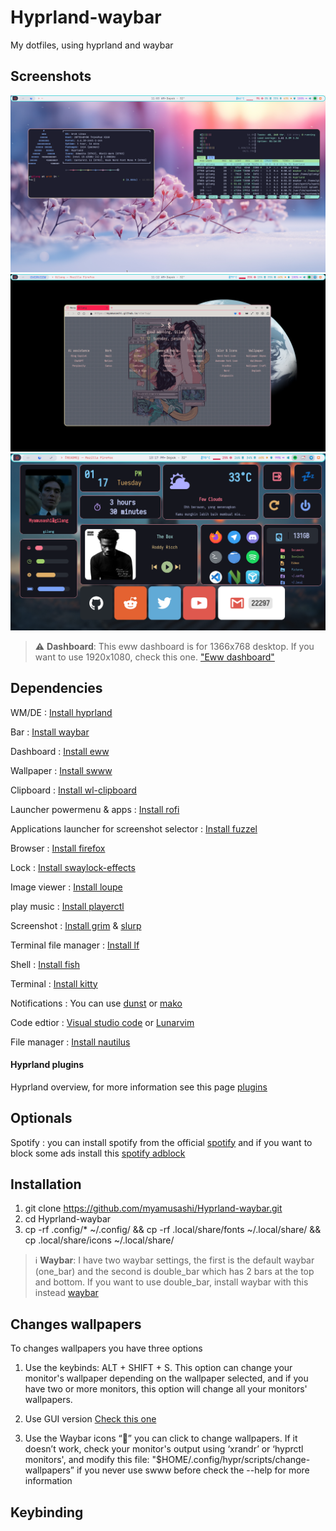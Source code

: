 # Hyprland-waybar

My dotfiles, using hyprland and waybar

## Screenshots

![](./assets/2024-01-16_11-01-1705377817.png "Screenshots desktop") 
![](./assets/2024-01-16_11-01-1705378318.png "Screenshots desktop")
![](./assets/2024-01-16_13-01-1705385860.png "Screenshots desktop") 
> ⚠️ **Dashboard**: This eww dashboard is for 1366x768 desktop. If you want to use 1920x1080, check this one. ["Eww dashboard"](https://github.com/adi1090x/widgets) 


## Dependencies

WM/DE : [Install hyprland](https://wiki.hyprland.org/Getting-Started/Installation/) 

Bar : [Install waybar](https://github.com/Alexays/Waybar) 

Dashboard : [Install eww](https://elkowar.github.io/eww/)

Wallpaper : [Install swww](https://github.com/LGFae/swww)

Clipboard : [Install wl-clipboard](https://github.com/bugaevc/wl-clipboard)  

Launcher powermenu & apps : [Install rofi](https://github.com/davatorium/rofi)

Applications launcher for screenshot selector : [Install fuzzel](https://codeberg.org/dnkl/fuzzel) 

Browser : [Install firefox](https://www.mozilla.org/en-US/firefox/new/)

Lock : [Install swaylock-effects](https://github.com/mortie/swaylock-effects)

Image viewer : [Install loupe](https://archlinux.org/packages/extra/x86_64/loupe/) 

play music : [Install playerctl](https://github.com/altdesktop/playerctl) 

Screenshot : [Install grim](https://git.sr.ht/~emersion/grim/refs/v1.4.1) & [slurp](https://github.com/emersion/slurp)  

Terminal file manager : [Install lf](https://github.com/gokcehan/lf) 

Shell : [Install fish](https://github.com/fish-shell/fish-shell) 

Terminal : [Install kitty](https://sw.kovidgoyal.net/kitty/binary/)

Notifications : You can use [dunst](https://github.com/dunst-project/dunst) or [mako](https://github.com/emersion/mako)

Code edtior : [Visual studio code](https://code.visualstudio.com/download) or [Lunarvim](https://www.lunarvim.org/docs/installation)  

File manager : [Install nautilus](https://archlinux.org/packages/extra/x86_64/nautilus/)

#### Hyprland plugins
Hyprland overview, for more information see this page [plugins](https://github.com/DreamMaoMao/hycov) 

## Optionals

Spotify : you can install spotify from the official [spotify](https://www.spotify.com/id-id/download/linux/?_ga=2.43341734.2058169428.1705407015-1022308288.1705407014) 
and if you want to block some ads install this [spotify adblock](https://github.com/abba23/spotify-adblock) 

## Installation

1. git clone https://github.com/myamusashi/Hyprland-waybar.git
2. cd Hyprland-waybar 
3. cp -rf .config/* ~/.config/ && cp -rf .local/share/fonts ~/.local/share/ && cp .local/share/icons ~/.local/share/ 

> ℹ️ **Waybar**: I have two waybar settings, the first is the default waybar (one_bar) and the second is double_bar which has 2 bars at the top and 
bottom. If you want to use double_bar, install waybar with this instead [waybar](https://aur.archlinux.org/packages/waybar-hyprland-cava-git)

## Changes wallpapers
To changes wallpapers you have three options

1. Use the keybinds: ALT + SHIFT + S. This option can change your monitor's wallpaper depending on the wallpaper selected, 
   and if you have two or more monitors, this option will change all your monitors' wallpapers.

2. Use GUI version [Check this one](https://github.com/anufrievroman/waypaper)

3. Use the Waybar icons “” you can click to change wallpapers. If it doesn’t work, check your monitor's output using ‘xrandr’ or ‘hyprctl monitors', and modify this file: 
   "$HOME/.config/hypr/scripts/change-wallpapers” if you never use swww before check the --help for more information

## Keybinding

